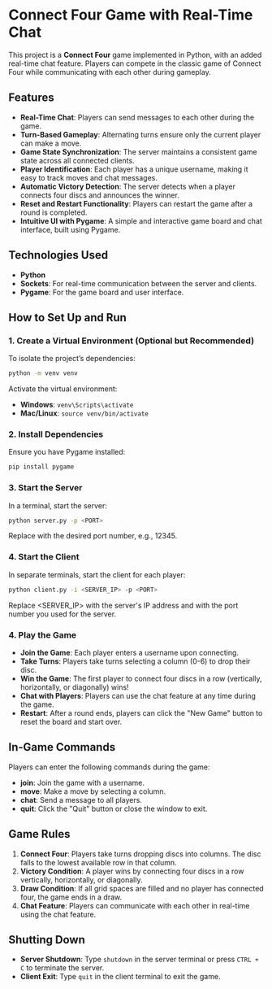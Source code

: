 
# Connect Four Game with Real-Time Chat

This project is a **Connect Four** game implemented in Python, with an added real-time chat feature. Players can compete in the classic game of Connect Four while communicating with each other during gameplay.

## Features

- **Real-Time Chat**: Players can send messages to each other during the game.
- **Turn-Based Gameplay**: Alternating turns ensure only the current player can make a move.
- **Game State Synchronization**: The server maintains a consistent game state across all connected clients.
- **Player Identification**: Each player has a unique username, making it easy to track moves and chat messages.
- **Automatic Victory Detection**: The server detects when a player connects four discs and announces the winner.
- **Reset and Restart Functionality**: Players can restart the game after a round is completed.
- **Intuitive UI with Pygame**: A simple and interactive game board and chat interface, built using Pygame.

## Technologies Used

- **Python**
- **Sockets**: For real-time communication between the server and clients.
- **Pygame**: For the game board and user interface.

## How to Set Up and Run

### 1. Create a Virtual Environment (Optional but Recommended)

To isolate the project’s dependencies:

```bash
python -m venv venv
```

Activate the virtual environment:

- **Windows**: `venv\Scripts\activate`
- **Mac/Linux**: `source venv/bin/activate`

### 2. Install Dependencies

Ensure you have Pygame installed:

```bash
pip install pygame

```

### 3. Start the Server

In a terminal, start the server:

```bash
python server.py -p <PORT>

```
Replace <PORT> with the desired port number, e.g., 12345.

### 4. Start the Client

In separate terminals, start the client for each player:

```bash
python client.py -i <SERVER_IP> -p <PORT>

```

Replace <SERVER_IP> with the server's IP address and <PORT> with the port number you used for the server.

### 4. Play the Game

- **Join the Game**: Each player enters a username upon connecting.
- **Take Turns**: Players take turns selecting a column (0-6) to drop their disc.
- **Win the Game**: The first player to connect four discs in a row (vertically, horizontally, or diagonally) wins!
- **Chat with Players**: Players can use the chat feature at any time during the game.
- **Restart**: After a round ends, players can click the "New Game" button to reset the board and start over.

## In-Game Commands

Players can enter the following commands during the game:

- **join**: Join the game with a username.
- **move**: Make a move by selecting a column.
- **chat**: Send a message to all players.
- **quit**: Click the "Quit" button or close the window to exit.

## Game Rules

1. **Connect Four**: Players take turns dropping discs into columns. The disc falls to the lowest available row in that column.
2. **Victory Condition**: A player wins by connecting four discs in a row vertically, horizontally, or diagonally.
3. **Draw Condition**: If all grid spaces are filled and no player has connected four, the game ends in a draw.
4. **Chat Feature**: Players can communicate with each other in real-time using the chat feature.

## Shutting Down

- **Server Shutdown**: Type `shutdown` in the server terminal or press `CTRL + C` to terminate the server.
- **Client Exit**: Type `quit` in the client terminal to exit the game.

